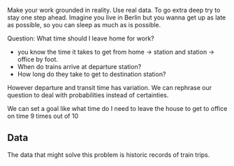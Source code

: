 Make your work grounded in reality. Use real data. To go extra deep try to stay one step ahead.
Imagine you live in Berlin but you wanna get up as late as possible, so you can sleep as much as is possible.

Question: What time should I leave home for work?

- you know the time it takes to get from home -> station and station -> office by foot.
- When do trains arrive at departure station?
- How long do they take to get to destination station?

However departure and transit time has variation. We can rephrase our question to deal with probabilities instead of certainties.

We can set a goal like what time do I need to leave the house to get to office on time 9 times out of 10


## Data

The data that might solve this problem is historic records of train trips.
